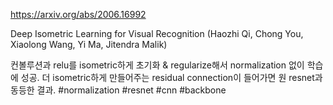 https://arxiv.org/abs/2006.16992

Deep Isometric Learning for Visual Recognition (Haozhi Qi, Chong You, Xiaolong Wang, Yi Ma, Jitendra Malik)

컨볼루션과 relu를 isometric하게 초기화 & regularize해서 normalization 없이 학습에 성공. 더 isometric하게 만들어주는 residual connection이 들어가면 원 resnet과 동등한 결과. #normalization #resnet #cnn #backbone